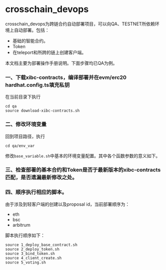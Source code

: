 # crosschain_devops


crosschain_devops为跨链合约自动部署项目，可以向QA、TESTNET所依赖环境上自动部署。包括：
- 基础的智能合约。
- Token
- 在teleport和所跨的链上创建客户端。

本文档主要为部署操作手册说明。下面步骤均已QA为例。

### 一、下载xibc-contracts，编译部署并在evm/erc20 hardhat.config.ts填充私钥

在当前目录下执行
```shell
cd qa
source download-xibc-contracts.sh
```

### 二、修改环境变量

回到项目路径，执行
```shell
cd qa/env_var
```

修改`base_variable.sh`中基本的环境变量配置。其中各个函数参数的意义如下。


### 三、检查部署的基本合约和Token是否于最新版本的xibc-contracts匹配，是否遗漏最新修改之处。


### 四、顺序执行相应的脚本。

由于涉及到轻客户端的创建以及proposal id，当前部署顺序为：
- eth
- bsc
- arbitrum

脚本执行顺序如下：
```shell
source 1_deploy_base_contract.sh
source 2_deploy_token.sh
source 3_bind_token.sh
source 4_client_create.sh
source 5_voting.sh
```